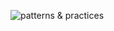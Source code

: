 ![patterns & practices](https://docstestmedia1.blob.core.windows.net/azure-media/includes/media/guidance-pnp-include/pnp-logo.png)
